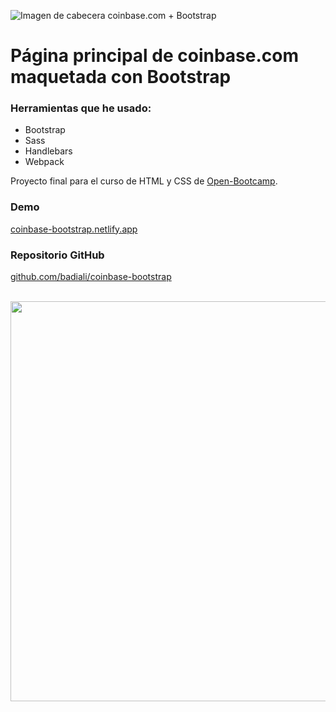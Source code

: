 ![Imagen de cabecera coinbase.com + Bootstrap](https://repository-images.githubusercontent.com/507161928/d745ce50-0c7d-41cb-a97f-4ad92799768d)

<h1>Página principal de coinbase.com<br> 
maquetada con Bootstrap</h1>

### Herramientas que he usado:

- Bootstrap
- Sass
- Handlebars
- Webpack

Proyecto final para el curso de HTML y CSS de [Open-Bootcamp](https://open-bootcamp.com).

### Demo

[coinbase-bootstrap.netlify.app](https://coinbase-bootstrap.netlify.app)

### Repositorio GitHub

[github.com/badiali/coinbase-bootstrap](https://github.com/badiali/coinbase-bootstrap)

<br>
<img src="https://user-images.githubusercontent.com/8589135/175795031-19c123b2-a6a3-4a01-b352-d6626ed7ded6.gif" width="640">